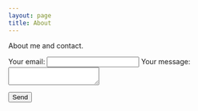 ```yaml
---
layout: page
title: About
---
```

About me and contact.

<form
  action="https://formspree.io/f/mpwppqbk"
  method="POST"
>
  
  <label>
    Your email:
    <input type="email" name="email">
  </label>
  
  <label>
    Your message:
    <textarea name="message"></textarea>
  </label>
  
  <!-- your other form fields go here -->
  <button type="submit">Send</button>
</form>
